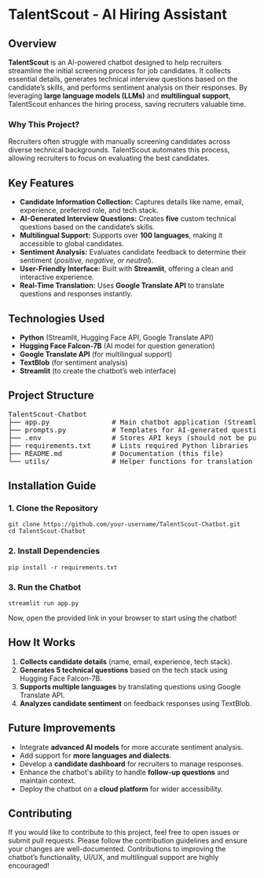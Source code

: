 <h1>TalentScout - AI Hiring Assistant</h1>

<h2>Overview</h2>
<p><strong>TalentScout</strong> is an AI-powered chatbot designed to help recruiters streamline the initial screening process for job candidates. It collects essential details, generates technical interview questions based on the candidate’s skills, and performs sentiment analysis on their responses. By leveraging <strong>large language models (LLMs)</strong> and <strong>multilingual support</strong>, TalentScout enhances the hiring process, saving recruiters valuable time.</p>

<h3>Why This Project?</h3>
<p>Recruiters often struggle with manually screening candidates across diverse technical backgrounds. TalentScout automates this process, allowing recruiters to focus on evaluating the best candidates.</p>

<h2>Key Features</h2>
<ul>
    <li><strong>Candidate Information Collection:</strong> Captures details like name, email, experience, preferred role, and tech stack.</li>
    <li><strong>AI-Generated Interview Questions:</strong> Creates <strong>five</strong> custom technical questions based on the candidate’s skills.</li>
    <li><strong>Multilingual Support:</strong> Supports over <strong>100 languages</strong>, making it accessible to global candidates.</li>
    <li><strong>Sentiment Analysis:</strong> Evaluates candidate feedback to determine their sentiment (<em>positive, negative, or neutral</em>).</li>
    <li><strong>User-Friendly Interface:</strong> Built with <strong>Streamlit</strong>, offering a clean and interactive experience.</li>
    <li><strong>Real-Time Translation:</strong> Uses <strong>Google Translate API</strong> to translate questions and responses instantly.</li>
</ul>

<h2>Technologies Used</h2>
<ul>
    <li><strong>Python</strong> (Streamlit, Hugging Face API, Google Translate API)</li>
    <li><strong>Hugging Face Falcon-7B</strong> (AI model for question generation)</li>
    <li><strong>Google Translate API</strong> (for multilingual support)</li>
    <li><strong>TextBlob</strong> (for sentiment analysis)</li>
    <li><strong>Streamlit</strong> (to create the chatbot’s web interface)</li>
</ul>

<h2>Project Structure</h2>
<pre>
TalentScout-Chatbot
├── app.py               # Main chatbot application (Streamlit)
├── prompts.py           # Templates for AI-generated questions
├── .env                 # Stores API keys (should not be pushed to GitHub)
├── requirements.txt     # Lists required Python libraries
├── README.md            # Documentation (this file)
└── utils/               # Helper functions for translation & sentiment analysis
</pre>

<h2>Installation Guide</h2>

<h3>1. Clone the Repository</h3>
<pre><code>git clone https://github.com/your-username/TalentScout-Chatbot.git
cd TalentScout-Chatbot</code></pre>

<h3>2. Install Dependencies</h3>
<pre><code>pip install -r requirements.txt</code></pre>

<h3>3. Run the Chatbot</h3>
<pre><code>streamlit run app.py</code></pre>
<p>Now, open the provided link in your browser to start using the chatbot!</p>

<h2>How It Works</h2>
<ol>
    <li><strong>Collects candidate details</strong> (name, email, experience, tech stack).</li>
    <li><strong>Generates 5 technical questions</strong> based on the tech stack using Hugging Face Falcon-7B.</li>
    <li><strong>Supports multiple languages</strong> by translating questions using Google Translate API.</li>
    <li><strong>Analyzes candidate sentiment</strong> on feedback responses using TextBlob.</li>
</ol>

<h2>Future Improvements</h2>
<ul>
    <li>Integrate <strong>advanced AI models</strong> for more accurate sentiment analysis.</li>
    <li>Add support for <strong>more languages and dialects</strong>.</li>
    <li>Develop a <strong>candidate dashboard</strong> for recruiters to manage responses.</li>
    <li>Enhance the chatbot's ability to handle <strong>follow-up questions</strong> and maintain context.</li>
    <li>Deploy the chatbot on a <strong>cloud platform</strong> for wider accessibility.</li>
</ul>

<h2>Contributing</h2>
<p>If you would like to contribute to this project, feel free to open issues or submit pull requests. Please follow the contribution guidelines and ensure your changes are well-documented. Contributions to improving the chatbot’s functionality, UI/UX, and multilingual support are highly encouraged!</p>
